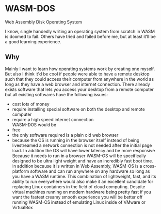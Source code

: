 # WASM-DOS
Web Assembly Disk Operating System  

I know, single handedly writing an operating system from scratch in WASM is doomed to fail. Others have tried and failed before me, but at least it'll be a good learning experience.  

## Why
Mainly I want to learn how operating systems work by creating one myself. But also I think it'd be cool if people were able to have a remote desktop such that they could access their computer from anywhere in the world as long as they have a web browser and internet connection. There already exists software that lets you access your desktop from a remote computer but all existing softwares have the following issues:
- cost lots of money  
- require installing special software on both the desktop and remote computer  
- require a high speed internet connection  
WASM-DOS would be  
- free  
- the only software required is a plain old web browser  
- because the OS is running in the browser itself instead of being livestreamed a network connection is not needed after the initial page load. In addition the OS will have lower latency and be more responsive  
Because it needs to run in a browser WASM-OS will be specifically designed to be ultra light weight and have an incredibly fast boot time. In addition because it is written in Web Assembly, WASM-OS is a cross-platform software and can run anywhere on any hardware so long as you have a WASM runtime. This combination of lightweight, fast, and its ability to run everywhere would also make it an excellent candidate for replacing Linux containers in the field of cloud computing. Despite virtual machines running on modern hardware being pretty fast if you want the fastest creamy smooth experience you will be better off running WASM-OS instead of emulating Linux inside of VMware or VirtualBox
